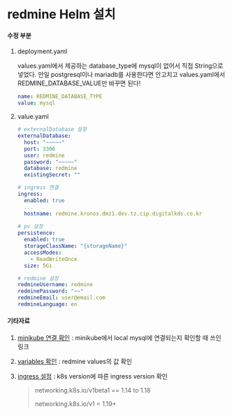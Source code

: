 # redmine Helm 설치



[Redmine Chart]: https://github.com/bitnami/charts/blob/master/bitnami/redmine/



#### 수정 부분 

1. deployment.yaml
   
   values.yaml에서 제공하는 database_type에 mysql이 없어서 직접 String으로 넣었다. 
   만일 postgresql이나 mariadb를 사용한다면 안고치고 values.yaml에서 REDMINE_DATABASE_VALUE만 바꾸면 된다!

   ```yaml
   name: REDMINE_DATABASE_TYPE
   value: mysql
   ```

   

2. value.yaml 

   ```yaml
   # externalDatabase 설정
   externalDatabase:
     host: "~~~~~"
     port: 3306
     user: redmine
     password: "~~~~~"
     database: redmine
     existingSecret: ""
   
   # ingress 연결
   ingress:
     enabled: true
     ...
     hostname: redmine.kronos.dmz1.dev.tz.cip.digitalkds.co.kr
     
   # pv 설정
   persistence:
     enabled: true
     storageClassName: "{storageName}"
     accessModes:
       - ReadWriteOnce
     size: 5Gi
   
   # redmine 설정
   redmineUsername: redmine
   redminePassword: "~~"
   redmineEmail: user@email.com
   redmineLanguage: en
   ```



#### 기타자료

1. [minikube 연결 확인](https://minikube.sigs.k8s.io/docs/handbook/host-access/) : minikube에서 local mysql에 연결되는지 확인할 때 쓰인 링크
2. [variables 확인](https://github.com/bitnami/bitnami-docker-redmine/#environment-variables) : redmine values의 값 확인
3. [ingress 설정](https://github.com/kubernetes/kubernetes/issues/90077) : k8s version에 따른 ingress version 확인

   > networking.k8s.io/v1beta1 == 1.14 to 1.18
   >
   > networking.k8s.io/v1 = 1.19+

